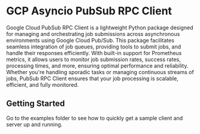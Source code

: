 # GCP Asyncio PubSub RPC Client

Google Cloud PubSub RPC Client is a lightweight Python package
designed for managing and orchestrating job submissions across
asynchronous environments using Google Cloud Pub/Sub. This package
facilitates seamless integration of job queues, providing tools to
submit jobs, and handle their responses
efficiently. With built-in support for Prometheus metrics, it allows
users to monitor job submission rates, success rates, processing
times, and more, ensuring optimal performance and reliability. Whether
you're handling sporadic tasks or managing continuous streams of jobs,
PubSub RPC Client ensures that your job processing is scalable,
efficient, and fully monitored.

## Getting Started

Go to the examples folder to see how to quickly get a sample client
and server up and running.
